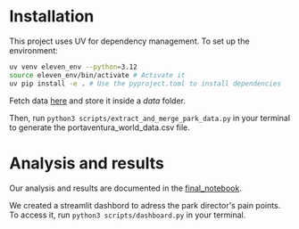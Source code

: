 # Installation

This project uses UV for dependency management. To set up the environment:

```bash
uv venv eleven_env --python=3.12
source eleven_env/bin/activate # Activate it 
uv pip install -e . # Use the pyproject.toml to install dependencies

```

Fetch data [here](https://oneleven-my.sharepoint.com/personal/salah_mahmoudi_eleven-strategy_com/_layouts/15/onedrive.aspx?id=%2Fpersonal%2Fsalah%5Fmahmoudi%5Feleven%2Dstrategy%5Fcom%2FDocuments%2FHackathon%20X%2DHEC%202024%2FEndless%20Line%20Project%2FData&ga=1) and store it inside a *data* folder.

Then, run ``python3 scripts/extract_and_merge_park_data.py`` in your terminal to generate the portaventura_world_data.csv file.

# Analysis and results

Our analysis and results are documented in the [final_notebook](final_notebook.ipynb).

We created a streamlit dashbord to adress the park director's pain points. To access it, run ``python3 scripts/dashboard.py`` in your terminal.
